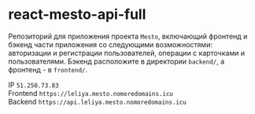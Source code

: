 # react-mesto-api-full
Репозиторий для приложения проекта `Mesto`, включающий фронтенд и бэкенд части приложения со следующими возможностями: авторизации и регистрации пользователей, операции с карточками и пользователями. Бэкенд расположите в директории `backend/`, а фронтенд - в `frontend/`. 
  
IP `51.250.73.83`  
Frontend `https://leliya.mesto.nomoredomains.icu`  
Backend `https://api.leliya.mesto.nomoredomains.icu`  
